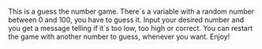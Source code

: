 This is a guess the number game.
There´s a variable with a random number between 0 and 100, you have to guess it.
Input your desired number and you get a message telling if it´s too low, too high or correct.
You can restart the game with another number to guess, whenever you want. Enjoy!